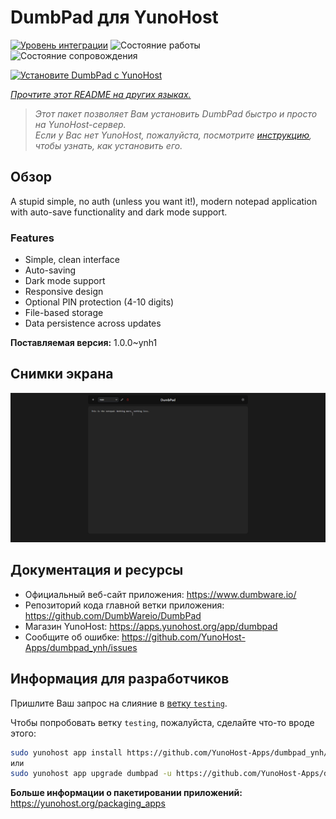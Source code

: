 <!--
Важно: этот README был автоматически сгенерирован <https://github.com/YunoHost/apps/tree/master/tools/readme_generator>
Он НЕ ДОЛЖЕН редактироваться вручную.
-->

# DumbPad для YunoHost

[![Уровень интеграции](https://apps.yunohost.org/badge/integration/dumbpad)](https://ci-apps.yunohost.org/ci/apps/dumbpad/)
![Состояние работы](https://apps.yunohost.org/badge/state/dumbpad)
![Состояние сопровождения](https://apps.yunohost.org/badge/maintained/dumbpad)

[![Установите DumbPad с YunoHost](https://install-app.yunohost.org/install-with-yunohost.svg)](https://install-app.yunohost.org/?app=dumbpad)

*[Прочтите этот README на других языках.](./ALL_README.md)*

> *Этот пакет позволяет Вам установить DumbPad быстро и просто на YunoHost-сервер.*  
> *Если у Вас нет YunoHost, пожалуйста, посмотрите [инструкцию](https://yunohost.org/install), чтобы узнать, как установить его.*

## Обзор

A stupid simple, no auth (unless you want it!), modern notepad application with auto-save functionality and dark mode support.

### Features

- Simple, clean interface
- Auto-saving
- Dark mode support
- Responsive design
- Optional PIN protection (4-10 digits)
- File-based storage
- Data persistence across updates


**Поставляемая версия:** 1.0.0~ynh1

## Снимки экрана

![Снимок экрана DumbPad](./doc/screenshots/screenshot.png)

## Документация и ресурсы

- Официальный веб-сайт приложения: <https://www.dumbware.io/>
- Репозиторий кода главной ветки приложения: <https://github.com/DumbWareio/DumbPad>
- Магазин YunoHost: <https://apps.yunohost.org/app/dumbpad>
- Сообщите об ошибке: <https://github.com/YunoHost-Apps/dumbpad_ynh/issues>

## Информация для разработчиков

Пришлите Ваш запрос на слияние в [ветку `testing`](https://github.com/YunoHost-Apps/dumbpad_ynh/tree/testing).

Чтобы попробовать ветку `testing`, пожалуйста, сделайте что-то вроде этого:

```bash
sudo yunohost app install https://github.com/YunoHost-Apps/dumbpad_ynh/tree/testing --debug
или
sudo yunohost app upgrade dumbpad -u https://github.com/YunoHost-Apps/dumbpad_ynh/tree/testing --debug
```

**Больше информации о пакетировании приложений:** <https://yunohost.org/packaging_apps>
